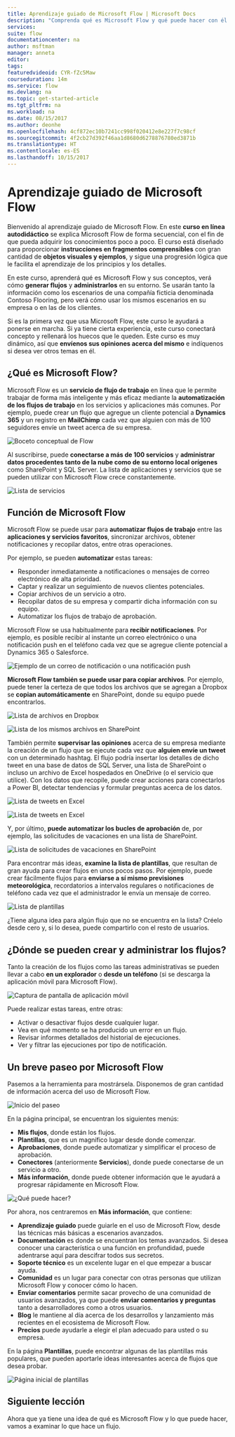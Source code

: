 ```yaml
---
title: Aprendizaje guiado de Microsoft Flow | Microsoft Docs
description: "Comprenda qué es Microsoft Flow y qué puede hacer con él."
services: 
suite: flow
documentationcenter: na
author: msftman
manager: anneta
editor: 
tags: 
featuredvideoid: CYR-fZc5Maw
courseduration: 14m
ms.service: flow
ms.devlang: na
ms.topic: get-started-article
ms.tgt_pltfrm: na
ms.workload: na
ms.date: 08/15/2017
ms.author: deonhe
ms.openlocfilehash: 4cf872ec10b7241cc998f020412e8e227f7c98cf
ms.sourcegitcommit: 4f2cb27d392f46aa1d8680d6278876780ed3871b
ms.translationtype: HT
ms.contentlocale: es-ES
ms.lasthandoff: 10/15/2017
---
```

# <a name="guided-learning-for-microsoft-flow"></a>Aprendizaje guiado de Microsoft Flow
Bienvenido al aprendizaje guiado de Microsoft Flow. En este **curso en línea autodidáctico** se explica Microsoft Flow de forma secuencial, con el fin de que pueda adquirir los conocimientos poco a poco. El curso está diseñado para proporcionar **instrucciones en fragmentos comprensibles** con gran cantidad de **objetos visuales y ejemplos**, y sigue una progresión lógica que le facilita el aprendizaje de los principios y los detalles.

En este curso, aprenderá qué es Microsoft Flow y sus conceptos, verá cómo **generar flujos** y **administrarlos** en su entorno. Se usarán tanto la información como los escenarios de una compañía ficticia denominada Contoso Flooring, pero verá cómo usar los mismos escenarios en su empresa o en las de los clientes.

Si es la primera vez que usa Microsoft Flow, este curso le ayudará a ponerse en marcha. Si ya tiene cierta experiencia, este curso conectará concepto y rellenará los huecos que le queden. Este curso es muy dinámico, así que **envíenos sus opiniones acerca del mismo** e indíquenos si desea ver otros temas en él.

## <a name="what-is-microsoft-flow"></a>¿Qué es Microsoft Flow?
Microsoft Flow es un **servicio de flujo de trabajo** en línea que le permite trabajar de forma más inteligente y más eficaz mediante la **automatización de los flujos de trabajo** en los servicios y aplicaciones más comunes. Por ejemplo, puede crear un flujo que agregue un cliente potencial a **Dynamics 365** y un registro en **MailChimp** cada vez que alguien con más de 100 seguidores envíe un tweet acerca de su empresa.

![Boceto conceptual de Flow](./media/learning-introduce-flow/conceptual.png)

Al suscribirse, puede **conectarse a más de 100 servicios** y **administrar datos procedentes tanto de la nube como de su entorno local orígenes** como SharePoint y SQL Server. La lista de aplicaciones y servicios que se pueden utilizar con Microsoft Flow crece constantemente.

![Lista de servicios](./media/learning-introduce-flow/services.png)

## <a name="what-can-you-do-with-microsoft-flow"></a>Función de Microsoft Flow
Microsoft Flow se puede usar para **automatizar flujos de trabajo** entre las **aplicaciones y servicios favoritos**, sincronizar archivos, obtener notificaciones y recopilar datos, entre otras operaciones. 

Por ejemplo, se pueden **automatizar** estas tareas:

* Responder inmediatamente a notificaciones o mensajes de correo electrónico de alta prioridad.
* Captar y realizar un seguimiento de nuevos clientes potenciales.
* Copiar archivos de un servicio a otro.
* Recopilar datos de su empresa y compartir dicha información con su equipo.
* Automatizar los flujos de trabajo de aprobación.

Microsoft Flow se usa habitualmente para **recibir notificaciones**. Por ejemplo, es posible recibir al instante un correo electrónico o una notificación push en el teléfono cada vez que se agregue cliente potencial a Dynamics 365 o Salesforce.

![Ejemplo de un correo de notificación o una notificación push](./media/learning-introduce-flow/sales-lead.png)

**Microsoft Flow también se puede usar para copiar archivos**. Por ejemplo, puede tener la certeza de que todos los archivos que se agregan a Dropbox se **copian automáticamente** en SharePoint, donde su equipo puede encontrarlos.

![Lista de archivos en Dropbox](./media/learning-introduce-flow/dropbox-files.png) 

![Lista de los mismos archivos en SharePoint](./media/learning-introduce-flow/sharepoint-files.png) 

También permite **supervisar las opiniones** acerca de su empresa mediante la creación de un flujo que se ejecute cada vez que **alguien envíe un tweet** con un determinado hashtag. El flujo podría insertar los detalles de dicho tweet en una base de datos de SQL Server, una lista de SharePoint o incluso un archivo de Excel hospedados en OneDrive (o el servicio que utilice). Con los datos que recopile, puede crear acciones para conectarlos a Power BI, detectar tendencias y formular preguntas acerca de los datos.

![Lista de tweets en Excel](./media/learning-introduce-flow/tweets-to-excel.png)

![Lista de tweets en Excel](./media/learning-introduce-flow/excel-tweets.png)

Y, por último, **puede automatizar los bucles de aprobación** de, por ejemplo, las solicitudes de vacaciones en una lista de SharePoint.

![Lista de solicitudes de vacaciones en SharePoint](./media/learning-introduce-flow/vacation-requests.png)

Para encontrar más ideas, **examine la lista de plantillas**, que resultan de gran ayuda para crear flujos en unos pocos pasos. Por ejemplo, puede crear fácilmente flujos para **enviarse a sí mismo previsiones meteorológica**, recordatorios a intervalos regulares o notificaciones de teléfono cada vez que el administrador le envía un mensaje de correo.

![Lista de plantillas](./media/learning-introduce-flow/templates-you-might-use.png)

¿Tiene alguna idea para algún flujo que no se encuentra en la lista? Créelo desde cero y, si lo desea, puede compartirlo con el resto de usuarios.

## <a name="where-can-i-create-and-administer-a-flow"></a>¿Dónde se pueden crear y administrar los flujos?
Tanto la creación de los flujos como las tareas administrativas se pueden llevar a cabo **en un explorador** o **desde un teléfono** (si se descarga la aplicación móvil para Microsoft Flow).

![Captura de pantalla de aplicación móvil](./media/learning-introduce-flow/screen-mobile-app.png)  

Puede realizar estas tareas, entre otras:

* Activar o desactivar flujos desde cualquier lugar.
* Vea en qué momento se ha producido un error en un flujo.
* Revisar informes detallados del historial de ejecuciones.
* Ver y filtrar las ejecuciones por tipo de notificación.

## <a name="a-brief-tour-of-microsoft-flow"></a>Un breve paseo por Microsoft Flow
Pasemos a la herramienta para mostrársela. Disponemos de gran cantidad de información acerca del uso de Microsoft Flow.

![Inicio del paseo](./media/learning-introduce-flow/start-of-tour.png)

En la página principal, se encuentran los siguientes menús:

* **Mis flujos**, donde están los flujos.
* **Plantillas**, que es un magnífico lugar desde donde comenzar.
* **Aprobaciones**, donde puede automatizar y simplificar el proceso de aprobación.
* **Conectores** (anteriormente **Servicios**), donde puede conectarse de un servicio a otro.
* **Más información**, donde puede obtener información que le ayudará a progresar rápidamente en Microsoft Flow.

![¿Qué puede hacer?](./media/learning-introduce-flow/what-you-can-do.png)

Por ahora, nos centraremos en **Más información**, que contiene:

* **Aprendizaje guiado** puede guiarle en el uso de Microsoft Flow, desde las técnicas más básicas a escenarios avanzados.
* **Documentación** es donde se encuentran los temas avanzados. Si desea conocer una característica o una función en profundidad, puede adentrarse aquí para descifrar todos sus secretos.
* **Soporte técnico** es un excelente lugar en el que empezar a buscar ayuda.
* **Comunidad** es un lugar para conectar con otras personas que utilizan Microsoft Flow y conocer cómo lo hacen.
* **Enviar comentarios** permite sacar provecho de una comunidad de usuarios avanzados, ya que puede **enviar comentarios y preguntas** tanto a desarrolladores como a otros usuarios.
* **Blog** le mantiene al día acerca de los desarrollos y lanzamiento más recientes en el ecosistema de Microsoft Flow.
* **Precios** puede ayudarle a elegir el plan adecuado para usted o su empresa.

En la página **Plantillas**, puede encontrar algunas de las plantillas más populares, que pueden aportarle ideas interesantes acerca de flujos que desea probar.

![Página inicial de plantillas](./media/learning-introduce-flow/template-page.png)

## <a name="next-lesson"></a>Siguiente lección
Ahora que ya tiene una idea de qué es Microsoft Flow y lo que puede hacer, vamos a examinar lo que hace un flujo.

